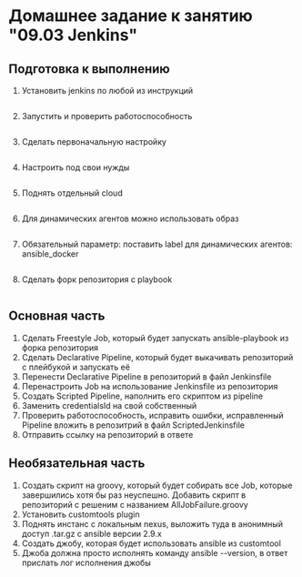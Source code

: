 # Домашнее задание к занятию "09.03 Jenkins"

## Подготовка к выполнению
1. Установить jenkins по любой из инструкций
```

```
2. Запустить и проверить работоспособность
```

```
3. Сделать первоначальную настройку
```

```
4. Настроить под свои нужды
```

```
5. Поднять отдельный cloud
```

```
6. Для динамических агентов можно использовать образ
```

```
7. Обязательный параметр: поставить label для динамических агентов: ansible_docker
```

```
8. Сделать форк репозитория с playbook
```

```

## Основная часть   
1. Сделать Freestyle Job, который будет запускать ansible-playbook из форка репозитория
2. Сделать Declarative Pipeline, который будет выкачивать репозиторий с плейбукой и запускать её
3. Перенести Declarative Pipeline в репозиторий в файл Jenkinsfile
4. Перенастроить Job на использование Jenkinsfile из репозитория
5. Создать Scripted Pipeline, наполнить его скриптом из pipeline
6. Заменить credentialsId на свой собственный
7. Проверить работоспособность, исправить ошибки, исправленный Pipeline вложить в репозитрий в файл ScriptedJenkinsfile
8. Отправить ссылку на репозиторий в ответе

## Необязательная часть
1. Создать скрипт на groovy, который будет собирать все Job, которые завершились хотя бы раз неуспешно. Добавить скрипт в репозиторий с решеним с названием AllJobFailure.groovy
2. Установить customtools plugin
3. Поднять инстанс с локальным nexus, выложить туда в анонимный доступ .tar.gz с ansible версии 2.9.x
4. Создать джобу, которая будет использовать ansible из customtool
5. Джоба должна просто исполнять команду ansible --version, в ответ прислать лог исполнения джобы
